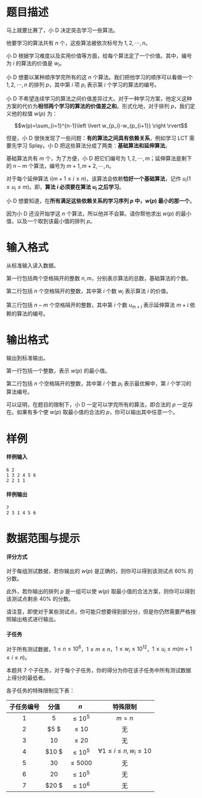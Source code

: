 
# 题目描述

马上就要比赛了，小 D 决定突击学习一些算法。

他要学习的算法共有 $n$ 个，这些算法被依次标号为 $1,2,\cdots,n$。

小 D 根据学习难度以及实用价值等方面，给每个算法定了一个价值。其中，编号为 $i$ 的算法的价值是 $w_i$。

小 D 想要以某种顺序学完所有的这 $n$ 个算法。我们把他学习的顺序可以看做一个 $1,2,\cdots,n$ 的排列 $p$，其中第 $i$ 项 $p_i$ 表示第 $i$ 个学习的算法的编号。

小 D 不希望连续学习的算法之间价值差异过大。对于一种学习方案，他定义这种方案的代价为**相邻两个学习的算法的价值差之和**。形式化地，对于排列 $p$，我们定义他的权值 $w(p)$ 为：

$$w(p)=\sum_{i=1}^{n-1}\left \lvert w_{p_i}-w_{p_{i+1}} \right \rvert$$

但是，小 D 很快发现了一些问题：**有的算法之间具有依赖关系**，例如学习 LCT 需要先学习 Splay。小 D 把这些算法分成了两类：**基础算法和延伸算法**。

基础算法共有 $m$ 个，为了方便，小 D 把它们编号为 $1,2,\cdots,m$；延伸算法是剩下的 $n-m$ 个算法，编号为 $m+1,m+2,\cdots,n$。

对于每个延伸算法 $i(m+1\le i\le n)$，该算法会依赖**恰好一个基础算法**，记作 $u_i(1\le u_i\le m)$。即，**算法 $i$ 必须要在算法 $u_i$ 之后学习**。

小 D 想要知道，在**所有满足这些依赖关系的学习序列 $p$ 中，$w(p)$ 最小的那一个**。

因为小 D 还没开始学这 $n$ 个算法，所以他并不会算。请你帮他求出 $w(p)$ 的最小值，以及一个取到该最小值的排列 $p$。

# 输入格式

从标准输入读入数据。

第一行包括两个空格隔开的整数 $n,m$，分别表示算法的总数，基础算法的个数。

第二行包括 $n$ 个空格隔开的整数，其中第 $i$ 个数 $w_i$ 表示算法 $i$ 的价值。

第三行包括 $n-m$ 个空格隔开的整数，其中第 $i$ 个数 $u_{m+i}$ 表示延伸算法 $m+i$ 依赖的算法的编号。

# 输出格式

输出到标准输出。

第一行包括一个整数，表示 $w(p)$ 的最小值。

第二行包括 $n$ 个空格隔开的整数，其中第 $i$ 个数 $p_i$ 表示最优解中，第 $i$ 个学习的算法编号。

可以证明，在题目的限制下，小 D 一定可以学完所有的算法，即合法的 $p$ 一定存在。如果有多个使 $w(p)$ 取最小值的合法的 $p$，你可以输出其中任意一个。

# 样例

#### 样例输入

```plain
6 2
1 3 2 4 5 6
2 2 1 1
```

#### 样例输出

```plain
7
2 3 1 4 5 6
```

# 数据范围与提示

#### 评分方式
对于每组测试数据，若你输出的 $w(p)$ 是正确的，则你可以得到该测试点 $60\%$ 的分数。

此外，若你输出的排列 $p$ 是一组可以使 $w(p)$ 取最小值的合法方案，则你可以得到该测试点剩余 $40\%$ 的分数。

请注意，即使对于某些测试点，你可能只想要得到部分分，但是你仍然需要严格按照输出格式进行输出。

#### 子任务
对于所有测试数据，$1\le n\le 10^{6}$，$1\le m\le n$，$1\le w_i\le 10^{12}$，$1\le u_i\le m(m+1\le i\le n)$。

本题共 $7$ 个子任务，对于每个子任务，你的得分为你在该子任务中所有测试数据上得分的最低者。

各子任务的特殊限制见下表：

|子任务编号|分值|$n$|特殊限制|
|:-:|:-:|:-:|:-:|
|$1$|$5$|$\le 10^5$|$m=n$|
|$2$|$5 $|$\le 10$|无|
|$3$|$10$|$\le 20$|无|
|$4$|$10 $|$\le 10^5$|$\forall 1\le i\le n,w_i\le 10$|
|$5$|$30$|$\le 5000$|无|
|$6$|$20$|$\le 10^5$|无|
|$7$|$20 $|$\le 10^6$|无|

